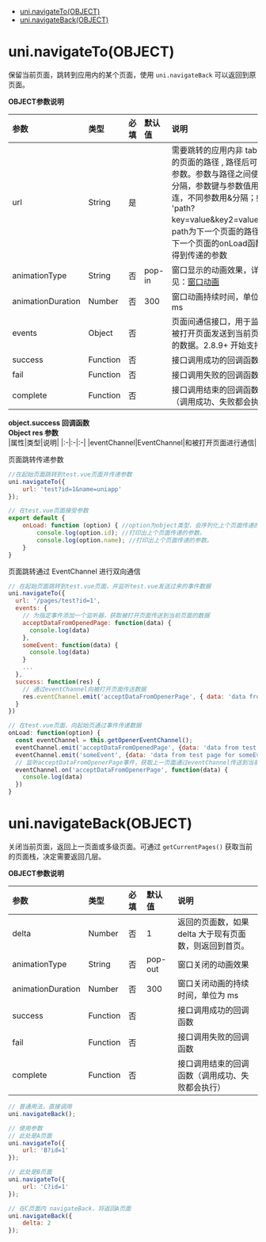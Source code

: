 - [uni.navigateTo(OBJECT)](#uninavigatetoobject)
- [uni.navigateBack(OBJECT)](#uninavigatebackobject)


# uni.navigateTo(OBJECT)
保留当前页面，跳转到应用内的某个页面，使用 `uni.navigateBack` 可以返回到原页面。

**OBJECT参数说明**

|参数|类型|必填|默认值|说明|
|:-|:-|:-|:-|:-|
|url|String|是||需要跳转的应用内非 tabBar 的页面的路径 , 路径后可以带参数。参数与路径之间使用?分隔，参数键与参数值用=相连，不同参数用&分隔；如 'path?key=value&key2=value2'，path为下一个页面的路径，下一个页面的onLoad函数可得到传递的参数|
|animationType|String|否|pop-in|窗口显示的动画效果，详见：[窗口动画](api/router?id=animation)|
|animationDuration|Number|否|300|窗口动画持续时间，单位为 ms|
|events|Object|否||页面间通信接口，用于监听被打开页面发送到当前页面的数据。2.8.9+ 开始支持。|
|success|Function|否||接口调用成功的回调函数|
|fail|Function|否||接口调用失败的回调函数|
|complete|Function|否||接口调用结束的回调函数（调用成功、失败都会执行）|

**object.success 回调函数**   
**Object res 参数**  
|属性|类型|说明|
|:-|:-|:-|
|eventChannel|EventChannel|和被打开页面进行通信|

页面跳转传递参数
```js
//在起始页面跳转到test.vue页面并传递参数
uni.navigateTo({
	url: 'test?id=1&name=uniapp'
});

// 在test.vue页面接受参数
export default {
	onLoad: function (option) { //option为object类型，会序列化上个页面传递的参数
		console.log(option.id); //打印出上个页面传递的参数。
		console.log(option.name); //打印出上个页面传递的参数。
	}
}
```
页面跳转通过 EventChannel 进行双向通信
```js
// 在起始页面跳转到test.vue页面，并监听test.vue发送过来的事件数据
uni.navigateTo({
  url: '/pages/test?id=1',
  events: {
    // 为指定事件添加一个监听器，获取被打开页面传送到当前页面的数据
    acceptDataFromOpenedPage: function(data) {
      console.log(data)
    },
    someEvent: function(data) {
      console.log(data)
    }
    ...
  },
  success: function(res) {
    // 通过eventChannel向被打开页面传送数据
    res.eventChannel.emit('acceptDataFromOpenerPage', { data: 'data from starter page' })
  }
})

// 在test.vue页面，向起始页通过事件传递数据
onLoad: function(option) {
  const eventChannel = this.getOpenerEventChannel();
  eventChannel.emit('acceptDataFromOpenedPage', {data: 'data from test page'});
  eventChannel.emit('someEvent', {data: 'data from test page for someEvent'});
  // 监听acceptDataFromOpenerPage事件，获取上一页面通过eventChannel传送到当前页面的数据
  eventChannel.on('acceptDataFromOpenerPage', function(data) {
    console.log(data)
  })
}
```

# uni.navigateBack(OBJECT)
关闭当前页面，返回上一页面或多级页面。可通过 `getCurrentPages()` 获取当前的页面栈，决定需要返回几层。

**OBJECT参数说明**

|参数|类型|必填|默认值|说明|
|:-|:-|:-|:-|:-|
|delta|Number|否|1|返回的页面数，如果 delta 大于现有页面数，则返回到首页。|
|animationType|String|否|pop-out|窗口关闭的动画效果|
|animationDuration|Number|否|300|窗口关闭动画的持续时间，单位为 ms|
|success|Function|否||接口调用成功的回调函数|
|fail|Function|否||接口调用失败的回调函数|
|complete|Function|否||接口调用结束的回调函数（调用成功、失败都会执行）|

```js
// 普通用法，直接调用
uni.navigateBack();

// 使用参数
// 此处是A页面
uni.navigateTo({
	url: 'B?id=1'
});

// 此处是B页面
uni.navigateTo({
	url: 'C?id=1'
});

// 在C页面内 navigateBack，将返回A页面
uni.navigateBack({
	delta: 2
});
```